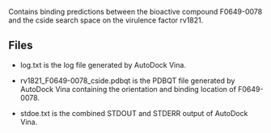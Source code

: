 Contains binding predictions between the bioactive compound F0649-0078 and the cside search space on the virulence factor rv1821.

## Files

- log.txt is the log file generated by AutoDock Vina.

- rv1821_F0649-0078_cside.pdbqt is the PDBQT file generated by AutoDock Vina containing the orientation and binding location of F0649-0078.

- stdoe.txt is the combined STDOUT and STDERR output of AutoDock Vina.

